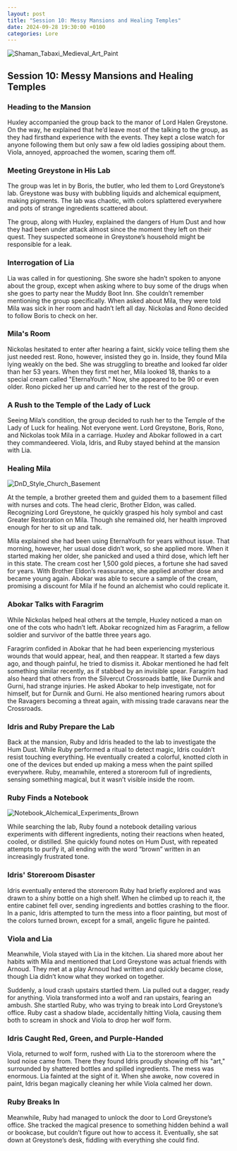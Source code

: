 ```yaml
---
layout: post  
title: "Session 10: Messy Mansions and Healing Temples"  
date: 2024-09-28 19:30:00 +0100  
categories: Lore
---
```


![Shaman_Tabaxi_Medieval_Art_Paint](https://github.com/user-attachments/assets/f3e12b07-063d-454e-9ed8-7a2ab0992c71)

## Session 10: Messy Mansions and Healing Temples

### Heading to the Mansion

Huxley accompanied the group back to the manor of Lord Halen Greystone. On the way, he explained that he’d leave most of the talking to the group, as they had firsthand experience with the events. They kept a close watch for anyone following them but only saw a few old ladies gossiping about them. Viola, annoyed, approached the women, scaring them off.

### Meeting Greystone in His Lab

The group was let in by Boris, the butler, who led them to Lord Greystone’s lab. Greystone was busy with bubbling liquids and alchemical equipment, making pigments. The lab was chaotic, with colors splattered everywhere and pots of strange ingredients scattered about. 

The group, along with Huxley, explained the dangers of Hum Dust and how they had been under attack almost since the moment they left on their quest. They suspected someone in Greystone’s household might be responsible for a leak.

### Interrogation of Lia

Lia was called in for questioning. She swore she hadn’t spoken to anyone about the group, except when asking where to buy some of the drugs when she goes to party near the Muddy Boot Inn. She couldn’t remember mentioning the group specifically. When asked about Mila, they were told Mila was sick in her room and hadn’t left all day. Nickolas and Rono decided to follow Boris to check on her.

### Mila's Room

Nickolas hesitated to enter after hearing a faint, sickly voice telling them she just needed rest. Rono, however, insisted they go in. Inside, they found Mila lying weakly on the bed. She was struggling to breathe and looked far older than her 53 years. When they first met her, Mila looked 18, thanks to a special cream called "EternaYouth." Now, she appeared to be 90 or even older. Rono picked her up and carried her to the rest of the group.

### A Rush to the Temple of the Lady of Luck

Seeing Mila’s condition, the group decided to rush her to the Temple of the Lady of Luck for healing. Not everyone went. Lord Greystone, Boris, Rono, and Nickolas took Mila in a carriage. Huxley and Abokar followed in a cart they commandeered. Viola, Idris, and Ruby stayed behind at the mansion with Lia.

### Healing Mila

![DnD_Style_Church_Basement](https://github.com/user-attachments/assets/d78e1f3a-46b1-4026-8983-8a60d7a545aa)

At the temple, a brother greeted them and guided them to a basement filled with nurses and cots. The head cleric, Brother Eldon, was called. Recognizing Lord Greystone, he quickly grasped his holy symbol and cast Greater Restoration on Mila. Though she remained old, her health improved enough for her to sit up and talk.

Mila explained she had been using EternaYouth for years without issue. That morning, however, her usual dose didn’t work, so she applied more. When it started making her older, she panicked and used a third dose, which left her in this state. The cream cost her 1,500 gold pieces, a fortune she had saved for years. With Brother Eldon’s reassurance, she applied another dose and became young again. Abokar was able to secure a sample of the cream, promising a discount for Mila if he found an alchemist who could replicate it.

### Abokar Talks with Faragrim

While Nickolas helped heal others at the temple, Huxley noticed a man on one of the cots who hadn’t left. Abokar recognized him as Faragrim, a fellow soldier and survivor of the battle three years ago.

Faragrim confided in Abokar that he had been experiencing mysterious wounds that would appear, heal, and then reappear. It started a few days ago, and though painful, he tried to dismiss it. Abokar mentioned he had felt something similar recently, as if stabbed by an invisible spear. Faragrim had also heard that others from the Silvercut Crossroads battle, like Durnik and Gurni, had strange injuries. He asked Abokar to help investigate, not for himself, but for Durnik and Gurni. He also mentioned hearing rumors about the Ravagers becoming a threat again, with missing trade caravans near the Crossroads.

### Idris and Ruby Prepare the Lab

Back at the mansion, Ruby and Idris headed to the lab to investigate the Hum Dust. While Ruby performed a ritual to detect magic, Idris couldn’t resist touching everything. He eventually created a colorful, knotted cloth in one of the devices but ended up making a mess when the paint spilled everywhere. Ruby, meanwhile, entered a storeroom full of ingredients, sensing something magical, but it wasn’t visible inside the room.

### Ruby Finds a Notebook

![Notebook_Alchemical_Experiments_Brown](https://github.com/user-attachments/assets/760e75c9-cf4d-47cf-b55e-270177f84c25)

While searching the lab, Ruby found a notebook detailing various experiments with different ingredients, noting their reactions when heated, cooled, or distilled. She quickly found notes on Hum Dust, with repeated attempts to purify it, all ending with the word “brown” written in an increasingly frustrated tone.

### Idris' Storeroom Disaster

Idris eventually entered the storeroom Ruby had briefly explored and was drawn to a shiny bottle on a high shelf. When he climbed up to reach it, the entire cabinet fell over, sending ingredients and bottles crashing to the floor. In a panic, Idris attempted to turn the mess into a floor painting, but most of the colors turned brown, except for a small, angelic figure he painted.

### Viola and Lia

Meanwhile, Viola stayed with Lia in the kitchen. Lia shared more about her habits with Mila and mentioned that Lord Greystone was actual friends with Arnoud. They met at a play Arnoud had written and quickly became close, though Lia didn’t know what they worked on together. 

Suddenly, a loud crash upstairs startled them. Lia pulled out a dagger, ready for anything. Viola transformed into a wolf and ran upstairs, fearing an ambush. She startled Ruby, who was trying to break into Lord Greystone’s office. Ruby cast a shadow blade, accidentally hitting Viola, causing them both to scream in shock and Viola to drop her wolf form.

### Idris Caught Red, Green, and Purple-Handed

Viola, returned to wolf form, rushed with Lia to the storeroom where the loud noise came from. There they found Idris proudly showing off his "art," surrounded by shattered bottles and spilled ingredients. The mess was enormous. Lia fainted at the sight of it. When she awoke, now covered in paint, Idris began magically cleaning her while Viola calmed her down.

### Ruby Breaks In

Meanwhile, Ruby had managed to unlock the door to Lord Greystone’s office. She tracked the magical presence to something hidden behind a wall or bookcase, but couldn’t figure out how to access it. Eventually, she sat down at Greystone’s desk, fiddling with everything she could find.
